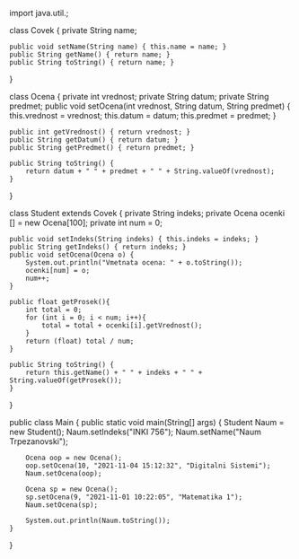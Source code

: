 import java.util.;

class Covek {
    private String name;

    public void setName(String name) { this.name = name; }
    public String getName() { return name; }
    public String toString() { return name; }
}

class Ocena {
    private int vrednost;
    private String datum;
    private String predmet;
    public void setOcena(int vrednost, String datum, String predmet) {
        this.vrednost = vrednost;
        this.datum = datum;
        this.predmet = predmet;
    }

    public int getVrednost() { return vrednost; }
    public String getDatum() { return datum; }
    public String getPredmet() { return predmet; }

    public String toString() {
        return datum + " " + predmet + " " + String.valueOf(vrednost);
    }
}

class Student extends Covek {
    private String indeks;
    private Ocena ocenki [] = new Ocena[100];
    private int num = 0;

    public void setIndeks(String indeks) { this.indeks = indeks; }
    public String getIndeks() { return indeks; }
    public void setOcena(Ocena o) {
        System.out.println("Vmetnata ocena: " + o.toString());
        ocenki[num] = o;
        num++;
    }

    public float getProsek(){
        int total = 0;
        for (int i = 0; i < num; i++){
            total = total + ocenki[i].getVrednost();
        }
        return (float) total / num;
    }

    public String toString() {
        return this.getName() + " " + indeks + " " + String.valueOf(getProsek());
    }
}

public class Main
{
    public static void main(String[] args) {
        Student Naum = new Student();
        Naum.setIndeks("INKI 756");
        Naum.setName("Naum Trpezanovski");

        Ocena oop = new Ocena();
        oop.setOcena(10, "2021-11-04 15:12:32", "Digitalni Sistemi");
        Naum.setOcena(oop);

        Ocena sp = new Ocena();
        sp.setOcena(9, "2021-11-01 10:22:05", "Matematika 1");
        Naum.setOcena(sp);

        System.out.println(Naum.toString());
    }
}
